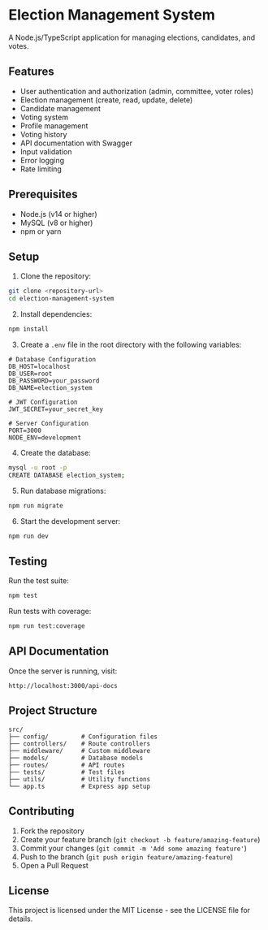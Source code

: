 # Election Management System

A Node.js/TypeScript application for managing elections, candidates, and votes.

## Features

- User authentication and authorization (admin, committee, voter roles)
- Election management (create, read, update, delete)
- Candidate management
- Voting system
- Profile management
- Voting history
- API documentation with Swagger
- Input validation
- Error logging
- Rate limiting

## Prerequisites

- Node.js (v14 or higher)
- MySQL (v8 or higher)
- npm or yarn

## Setup

1. Clone the repository:
```bash
git clone <repository-url>
cd election-management-system
```

2. Install dependencies:
```bash
npm install
```

3. Create a `.env` file in the root directory with the following variables:
```
# Database Configuration
DB_HOST=localhost
DB_USER=root
DB_PASSWORD=your_password
DB_NAME=election_system

# JWT Configuration
JWT_SECRET=your_secret_key

# Server Configuration
PORT=3000
NODE_ENV=development
```

4. Create the database:
```bash
mysql -u root -p
CREATE DATABASE election_system;
```

5. Run database migrations:
```bash
npm run migrate
```

6. Start the development server:
```bash
npm run dev
```

## Testing

Run the test suite:
```bash
npm test
```

Run tests with coverage:
```bash
npm run test:coverage
```

## API Documentation

Once the server is running, visit:
```
http://localhost:3000/api-docs
```

## Project Structure

```
src/
├── config/         # Configuration files
├── controllers/    # Route controllers
├── middleware/     # Custom middleware
├── models/         # Database models
├── routes/         # API routes
├── tests/          # Test files
├── utils/          # Utility functions
└── app.ts          # Express app setup
```

## Contributing

1. Fork the repository
2. Create your feature branch (`git checkout -b feature/amazing-feature`)
3. Commit your changes (`git commit -m 'Add some amazing feature'`)
4. Push to the branch (`git push origin feature/amazing-feature`)
5. Open a Pull Request

## License

This project is licensed under the MIT License - see the LICENSE file for details. 